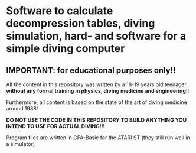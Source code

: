 # Software to calculate decompression tables, diving simulation, hard- and software for a simple diving computer

## IMPORTANT: for educational purposes only!!

All the content in this repository was written by a 18-19 years old teenager **without any formal training in physics, diving medicine and engineering**!!

Furthermore, all content is based on the state of the art of diving medicine around 1988!

**DO NOT USE THE CODE IN THIS REPOSITORY TO BUILD ANYTHING YOU INTEND TO USE FOR ACTUAL DIVING!!!**

Program files are written in GFA-Basic for the ATARI ST (they still run well in a simulator)
